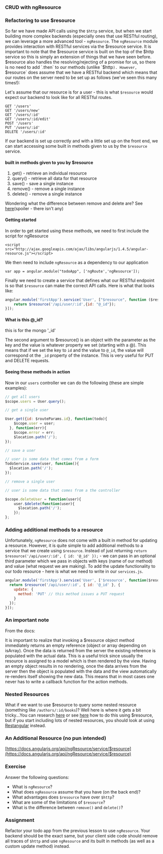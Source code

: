 ### CRUD with ngResource

### Refactoring to use $resource

So far we have made API calls using the `$http` service, but when we start building more complex backends (especially ones that use RESTful routing), we can leverage a more advanced tool - `ngResource`. The `ngResource` module provides interaction with RESTful services via the $resource service. It is important to note that the $resource service is built on the top of the $http service so this is simply an extension of things that we have seen before. $resource also handles the resolving/rejecting of a promise for us, so there is no need to add `.then` to our methods (unlike `$http`). However, `$resource` does assume that we have a RESTful backend which means that our routes on the server need to be set up as follows (we've seen this many times!):

Let's assume that our resource is for a user - this is what `$resource` would expect our backend to look like for all RESTful routes. 
```
GET '/users' 
GET '/users/new' 
GET '/users/:id' 
GET '/users/:id/edit' 
POST '/users' 
PUT '/users/:id' 
DELETE '/users/:id' 
```

If our backend is set up correctly and with a little set up on the front end, we can start accessing some built in methods given to us by the `$resource` service.

#### built in methods given to you by $resource

1. get() - retrieve an individual resource
2. query() - retrieve all data for that resource
3. save() - save a single instance
4. remove() - remove a single instance
5. delete() - remove a single instance

Wondering what the difference between remove and delete are? See [here](http://stackoverflow.com/questions/15706560/difference-between-delete-and-remove-method-in-resource)(spoiler - there isn't any)

#### Getting started

In order to get started using these methods, we need to first include the script for ngResource

`<script src="http://ajax.googleapis.com/ajax/libs/angularjs/1.4.5/angular-resource.js"></script>`

We then need to include `ngResource` as a dependency to our application 

`var app = angular.module("todoApp", ['ngRoute','ngResource']);`

Finally we need to create a service that defines what our RESTful endpoint is so that `$resource` can make the correct API calls. Here is what that looks like:

```js
angular.module('firstApp').service('User', ["$resource", function ($resource) {
    return $resource('/api/user/:id',{id: "@_id"});
}]);
```

#### What is this @_id? 

this is for the mongo '_id'

The second argument to $resource() is an object with the parameter as the key and the value is whatever property we set (starting with a @). This means that 
if we set the key to `id` and the value to `@_id`, the value will correspond ot the `_id` property of the instance. This is very useful for PUT and DELETE requests. 

#### Seeing these methods in action

Now in our `users` controller we can do the following (these are simple examples):

```js
// get all users
$scope.users = User.query();

// get a single user

User.get({id: $routeParams.id}, function(todo){
    $scope.user = user;
  }, function(err){
    $scope.error = err;
    $location.path('/');
});

// save a user

// user is some data that comes from a form
TodoService.save(user, function(){
  $location.path('/');
});

// remove a single user

// user is some data that comes from a the controller

$scope.deleteUser = function(user){
    user.$delete(function(user){
      $location.path('/'); 
    });
};
```

### Adding additional methods to a resource 

Unfortunately, `ngResource` does not come with a built in method for updating a resource. However, it is quite simple to add additional methods to a service that we create using `$resource`. Instead of just returning `return $resource('/api/user/:id', { id: '@_id' });` - we can pass in an optional third parameter which we pass in objects with keys (name of our method) and value (what request we are making). To add the update functionality to our todo resource - here is what we need to write in our `services.js`.

```js
angular.module('firstApp').service('User', ['$resource', function($resource) {
  return $resource('/api/user/:id', { id: '@_id' }, {
    update: {
      method: 'PUT' // this method issues a PUT request
    }
  });
}]);
```

### An important note

From the docs: 

It is important to realize that invoking a $resource object method immediately returns an empty reference (object or array depending on isArray). Once the data is returned from the server the existing reference is populated with the actual data. This is a useful trick since usually the resource is assigned to a model which is then rendered by the view. Having an empty object results in no rendering, once the data arrives from the server then the object is populated with the data and the view automatically re-renders itself showing the new data. This means that in most cases one never has to write a callback function for the action methods.

### Nested Resources

What if we want to use $resource to query some nested resource (something like `/authors/:id/books`)? Well here is where it gets a bit tricky...You can research [here](http://stackoverflow.com/questions/26928342/angularjs-resource-with-nested-resources) or see [here](http://stackoverflow.com/questions/19406442/ngresource-resolving-nested-resources) how to do this using $resource, but if you start including lots of nested resources, you should look at using [Restangular](https://github.com/mgonto/restangular) instead.

### An Additional Resource (no pun intended)

[https://docs.angularjs.org/api/ngResource/service/$resource](https://docs.angularjs.org/api/ngResource/service/$resource)

### Exercise

Answer the following questions:

- What is `ngResource`?
- What does `ngResource` assume that you have (on the back end)?
- What advantages does `$resource` have over `$http`?
- What are some of the limitations of `$resource`?
- What is the difference between `remove()` and `delete()`?

### Assignment

Refactor your todo app from the previous lesson to use `ngResource`. Your backend should be the exact same, but your client side code should remove all traces of `$http` and use `ngResource` and its built in methods (as well as a custom update method) instead.
